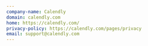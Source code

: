 ```yaml
---
company-name: Calendly
domain: calendly.com
home: https://calendly.com/
privacy-policy: https://calendly.com/pages/privacy
email: support@calendly.com
---
```




